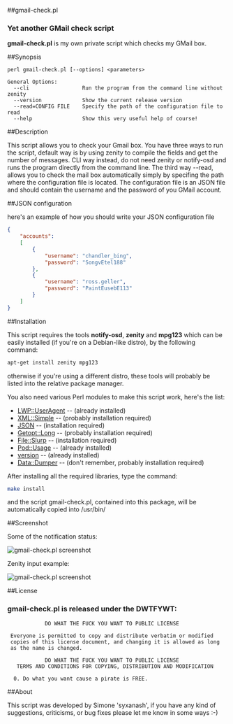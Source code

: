 ##gmail-check.pl
### Yet another GMail check script

**gmail-check.pl** is my own private script which checks my GMail box.

##Synopsis

```
perl gmail-check.pl [--options] <parameters>

General Options:
  --cli                 Run the program from the command line without zenity
  --version             Show the current release version
  --read=CONFIG FILE    Specify the path of the configuration file to read
  --help                Show this very useful help of course!
```

##Description

This script allows you to check your Gmail box. You have three ways to
run the script, default way is by using zenity to compile the fields
and get the number of messages. CLI way instead, do not need zenity or
notify-osd and runs the program directly from the command line. The
third way --read, allows you to check the mail box automatically simply
by specifing the path where the configuration file is located. The
configuration file is an JSON file and should contain the username and
the password of you GMail account.

##JSON configuration

here's an example of how you should write your JSON configuration file

```json
{
    "accounts":
    [
        {
            "username": "chandler_bing",
            "password": "SongvEtel188"
        },
        {
            "username": "ross.geller",
            "password": "PaintEusebE113"
        }
    ]
}
```

##Installation

This script requires the tools **notify-osd**, **zenity** and **mpg123** which can be
easily installed (if you're on a Debian-like distro), by the following command:

```sh
apt-get install zenity mpg123
```

otherwise if you're using a different distro, these tools will probably
be listed into the relative package manager.

You also need various Perl modules to make this script work, here's the list:

* [LWP::UserAgent](http://search.cpan.org/~gaas/libwww-perl-6.04/lib/LWP/UserAgent.pm) -- (already installed)
* [XML::Simple](http://search.cpan.org/~grantm/XML-Simple-2.20/lib/XML/Simple.pm) -- (probably installation required)
* [JSON](http://search.cpan.org/~makamaka/JSON-2.59/lib/JSON.pm) -- (installation required)
* [Getopt::Long](http://search.cpan.org/~enrys/POD2-IT-Getopt-Long/lib/POD2/IT/Getopt/Long.pm) -- (probably installation required)
* [File::Slurp](http://search.cpan.org/~uri/File-Slurp-9999.19/lib/File/Slurp.pm) -- (installation required)
* [Pod::Usage](http://perldoc.perl.org/Pod/Usage.html) -- (already installed)
* [version](http://search.cpan.org/~jpeacock/version-0.99/lib/version.pod) -- (already installed)
* [Data::Dumper](http://search.cpan.org/~smueller/Data-Dumper-2.139/Dumper.pm) -- (don't remember, probably installation required)

After installing all the required libraries, type the command:

```sh
make install
```

and the script gmail-check.pl, contained into this package, will be automatically copied into /usr/bin/

##Screenshot

Some of the notification status:

![gmail-check.pl screenshot](http://i.imgur.com/v3EbTLC.png "gmail-check.pl screenshot")

Zenity input example:

![gmail-check.pl screenshot](http://i.imgur.com/TtsLD3p.png "Zenity input example")

##License
### gmail-check.pl is released under the DWTFYWT:

```
            DO WHAT THE FUCK YOU WANT TO PUBLIC LICENSE
 
 Everyone is permitted to copy and distribute verbatim or modified
 copies of this license document, and changing it is allowed as long
 as the name is changed.
 
            DO WHAT THE FUCK YOU WANT TO PUBLIC LICENSE
   TERMS AND CONDITIONS FOR COPYING, DISTRIBUTION AND MODIFICATION

  0. Do what you want cause a pirate is FREE.
```

##About

This script was developed by Simone 'syxanash', if you have any kind of suggestions, criticisms, or bug fixes please let me know in some ways :-)